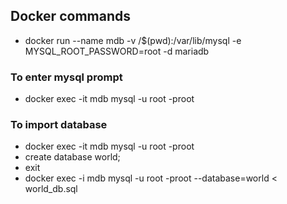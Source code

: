
## Docker commands
- docker run --name mdb -v /$(pwd):/var/lib/mysql -e MYSQL_ROOT_PASSWORD=root -d mariadb

### To enter mysql prompt
- docker exec -it mdb mysql -u root -proot

### To import database
- docker exec -it mdb mysql -u root -proot
- create database world;
- exit
- docker exec -i mdb mysql -u root -proot --database=world < world_db.sql 